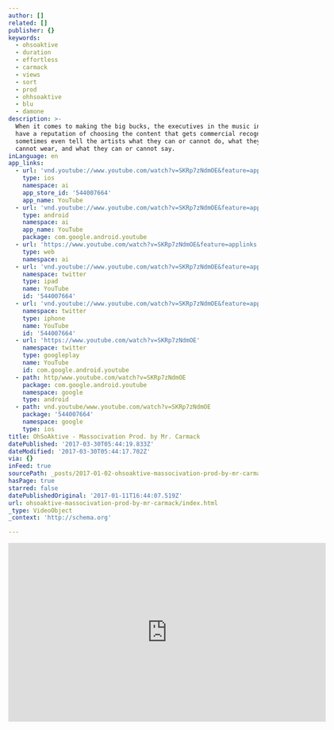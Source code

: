 ```yaml
---
author: []
related: []
publisher: {}
keywords:
  - ohsoaktive
  - duration
  - effortless
  - carmack
  - views
  - sort
  - prod
  - ohhsoaktive
  - blu
  - damone
description: >-
  When it comes to making the big bucks, the executives in the music industry
  have a reputation of choosing the content that gets commercial recognition and
  sometimes even tell the artists what they can or cannot do, what they can or
  cannot wear, and what they can or cannot say.
inLanguage: en
app_links:
  - url: 'vnd.youtube://www.youtube.com/watch?v=SKRp7zNdmOE&feature=applinks'
    type: ios
    namespace: ai
    app_store_id: '544007664'
    app_name: YouTube
  - url: 'vnd.youtube://www.youtube.com/watch?v=SKRp7zNdmOE&feature=applinks'
    type: android
    namespace: ai
    app_name: YouTube
    package: com.google.android.youtube
  - url: 'https://www.youtube.com/watch?v=SKRp7zNdmOE&feature=applinks'
    type: web
    namespace: ai
  - url: 'vnd.youtube://www.youtube.com/watch?v=SKRp7zNdmOE&feature=applinks'
    namespace: twitter
    type: ipad
    name: YouTube
    id: '544007664'
  - url: 'vnd.youtube://www.youtube.com/watch?v=SKRp7zNdmOE&feature=applinks'
    namespace: twitter
    type: iphone
    name: YouTube
    id: '544007664'
  - url: 'https://www.youtube.com/watch?v=SKRp7zNdmOE'
    namespace: twitter
    type: googleplay
    name: YouTube
    id: com.google.android.youtube
  - path: http/www.youtube.com/watch?v=SKRp7zNdmOE
    package: com.google.android.youtube
    namespace: google
    type: android
  - path: vnd.youtube/www.youtube.com/watch?v=SKRp7zNdmOE
    package: '544007664'
    namespace: google
    type: ios
title: OhSoAktive - Massocivation Prod. by Mr. Carmack
datePublished: '2017-03-30T05:44:19.833Z'
dateModified: '2017-03-30T05:44:17.702Z'
via: {}
inFeed: true
sourcePath: _posts/2017-01-02-ohsoaktive-massocivation-prod-by-mr-carmack.md
hasPage: true
starred: false
datePublishedOriginal: '2017-01-11T16:44:07.519Z'
url: ohsoaktive-massocivation-prod-by-mr-carmack/index.html
_type: VideoObject
_context: 'http://schema.org'

---
```

<iframe src="https://cdn.embedly.com/widgets/media.html?src=https%3A%2F%2Fwww.youtube.com%2Fembed%2FSKRp7zNdmOE%3Ffeature%3Doembed&amp;url=http%3A%2F%2Fwww.youtube.com%2Fwatch%3Fv%3DSKRp7zNdmOE&amp;image=https%3A%2F%2Fi.ytimg.com%2Fvi%2FSKRp7zNdmOE%2Fhqdefault.jpg&amp;key=b7d04c9b404c499eba89ee7072e1c4f7&amp;type=text%2Fhtml&amp;schema=youtube" width="640" height="360" scrolling="no" frameborder="0" allowfullscreen="" style=""></iframe>